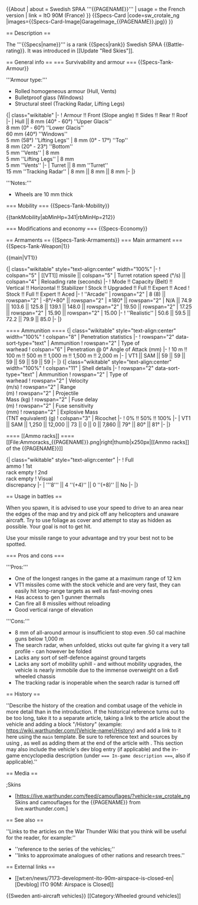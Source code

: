 {{About
| about = Swedish SPAA '''{{PAGENAME}}'''
| usage = the French version
| link = ItO 90M (France)
}}
{{Specs-Card
|code=sw_crotale_ng
|images={{Specs-Card-Image|GarageImage_{{PAGENAME}}.jpg}}
}}

== Description ==
<!-- ''In the description, the first part should be about the history of the creation and combat usage of the vehicle, as well as its key features. In the second part, tell the reader about the ground vehicle in the game. Insert a screenshot of the vehicle, so that if the novice player does not remember the vehicle by name, he will immediately understand what kind of vehicle the article is talking about.'' -->
The '''{{Specs|name}}''' is a rank {{Specs|rank}} Swedish SPAA {{Battle-rating}}. It was introduced in [[Update "Red Skies"]].

== General info ==
=== Survivability and armour ===
{{Specs-Tank-Armour}}
<!-- ''Describe armour protection. Note the most well protected and key weak areas. Appreciate the layout of modules as well as the number and location of crew members. Is the level of armour protection sufficient, is the placement of modules helpful for survival in combat? If necessary use a visual template to indicate the most secure and weak zones of the armour.'' -->

'''Armour type:'''

* Rolled homogeneous armour (Hull, Vents)
* Bulletproof glass (Windows)
* Structural steel (Tracking Radar, Lifting Legs)

{| class="wikitable"
|-
! Armour !! Front (Slope angle) !! Sides !! Rear !! Roof
|-
| Hull || 8 mm (40° - 60°) ''Upper Glacis''<br>8 mm (0° - 60°) ''Lower Glacis''<br>60 mm (40°) ''Windows''<br>5 mm (58°) ''Lifting Legs''
| 8 mm (0° - 17°) ''Top'' <br>8 mm (20° - 23°) ''Bottom''<br>5 mm ''Vents''
| 8 mm <br>5 mm ''Lifting Legs''
| 8 mm <br>5 mm ''Vents''
|-
| Turret || 8 mm ''Turret''<br>15 mm ''Tracking Radar''
| 8 mm || 8 mm || 8 mm
|-
|}

'''Notes:'''

* Wheels are 10 mm thick

=== Mobility ===
{{Specs-Tank-Mobility}}
<!-- ''Write about the mobility of the ground vehicle. Estimate the specific power and manoeuvrability, as well as the maximum speed forwards and backwards.'' -->

{{tankMobility|abMinHp=341|rbMinHp=212}}

=== Modifications and economy ===
{{Specs-Economy}}

== Armaments ==
{{Specs-Tank-Armaments}}
=== Main armament ===
{{Specs-Tank-Weapon|1}}
<!-- ''Give the reader information about the characteristics of the main gun. Assess its effectiveness in a battle based on the reloading speed, ballistics and the power of shells. Do not forget about the flexibility of the fire, that is how quickly the cannon can be aimed at the target, open fire on it and aim at another enemy. Add a link to the main article on the gun: <code><nowiki>{{main|Name of the weapon}}</nowiki></code>. Describe in general terms the ammunition available for the main gun. Give advice on how to use them and how to fill the ammunition storage.'' -->
{{main|VT1}}

{| class="wikitable" style="text-align:center" width="100%"
|-
! colspan="5" | [[VT1]] missile || colspan="5" | Turret rotation speed (°/s) || colspan="4" | Reloading rate (seconds)
|-
! Mode !! Capacity (Belt) !! Vertical !! Horizontal !! Stabilizer
! Stock !! Upgraded !! Full !! Expert !! Aced
! Stock !! Full !! Expert !! Aced
|-
! ''Arcade''
| rowspan="2" | 8 (8) || rowspan="2" | -8°/+80° || rowspan="2" | ±180° || rowspan="2" | N/A || 74.9 || 103.6 || 125.8 || 139.1 || 148.0 || rowspan="2" | 19.50 || rowspan="2" | 17.25 || rowspan="2" | 15.90 || rowspan="2" | 15.00
|-
! ''Realistic''
| 50.6 || 59.5 || 72.2 || 79.9 || 85.0
|-
|}

==== Ammunition ====
{| class="wikitable" style="text-align:center" width="100%"
! colspan="8" | Penetration statistics
|-
! rowspan="2" data-sort-type="text" | Ammunition
! rowspan="2" | Type of<br>warhead
! colspan="6" | Penetration @ 0° Angle of Attack (mm)
|-
! 10 m !! 100 m !! 500 m !! 1,000 m !! 1,500 m !! 2,000 m
|-
| VT1 || SAM || 59 || 59 || 59 || 59 || 59 || 59
|-
|}
{| class="wikitable" style="text-align:center" width="100%"
! colspan="11" | Shell details
|-
! rowspan="2" data-sort-type="text" | Ammunition
! rowspan="2" | Type of<br>warhead
! rowspan="2" | Velocity<br>(m/s)
! rowspan="2" | Range<br>(m)
! rowspan="2" | Projectile<br>Mass (kg)
! rowspan="2" | Fuse delay<br>(m)
! rowspan="2" | Fuse sensitivity<br>(mm)
! rowspan="2" | Explosive Mass<br>(TNT equivalent) (g)
! colspan="3" | Ricochet
|-
! 0% !! 50% !! 100%
|-
| VT1 || SAM || 1,250 || 12,000 || 73 || 0 || 0 || 7,860 || 79° || 80° || 81°
|-
|}

==== [[Ammo racks]] ====
[[File:Ammoracks_{{PAGENAME}}.png|right|thumb|x250px|[[Ammo racks]] of the {{PAGENAME}}]]
<!-- '''Last updated: 2.9.0.62''' -->
{| class="wikitable" style="text-align:center"
|-
! Full<br>ammo
! 1st<br>rack empty
! 2nd<br>rack empty
! Visual<br>discrepancy
|-
| '''8''' || 4&nbsp;''(+4)'' || 0&nbsp;''(+8)'' || No
|-
|}

== Usage in battles ==
<!-- ''Describe the tactics of playing in the vehicle, the features of using vehicles in the team and advice on tactics. Refrain from creating a "guide" - do not impose a single point of view but instead give the reader food for thought. Describe the most dangerous enemies and give recommendations on fighting them. If necessary, note the specifics of the game in different modes (AB, RB, SB).'' -->
When you spawn, it is advised to use your speed to drive to an area near the edges of the map and try and pick off any helicopters and unaware aircraft. Try to use foliage as cover and attempt to stay as hidden as possible. Your goal is not to get hit.

Use your missile range to your advantage and try your best not to be spotted.

=== Pros and cons ===
<!-- ''Summarise and briefly evaluate the vehicle in terms of its characteristics and combat effectiveness. Mark its pros and cons in a bulleted list. Try not to use more than 6 points for each of the characteristics. Avoid using categorical definitions such as "bad", "good" and the like - use substitutions with softer forms such as "inadequate" and "effective".'' -->

'''Pros:'''

* One of the longest ranges in the game at a maximum range of 12 km
* VT1 missiles come with the stock vehicle and are very fast, they can easily hit long-range targets as well as fast-moving ones
* Has access to gen 1 gunner thermals
* Can fire all 8 missiles without reloading
* Good vertical range of elevation

'''Cons:'''

* 8 mm of all-around armour is insufficient to stop even .50 cal machine guns below 1,000 m
* The search radar, when unfolded, sticks out quite far giving it a very tall profile - can however be folded
* Lacks any sort of self-defence against ground targets
* Lacks any sort of mobility uphill - and without mobility upgrades, the vehicle is nearly immobile due to the immense overweight on a 6x6 wheeled chassis
* The tracking radar is inoperable when the search radar is turned off

== History ==
<!-- ''Describe the history of the creation and combat usage of the vehicle in more detail than in the introduction. If the historical reference turns out to be too long, take it to a separate article, taking a link to the article about the vehicle and adding a block "/History" (example: <nowiki>https://wiki.warthunder.com/(Vehicle-name)/History</nowiki>) and add a link to it here using the <code>main</code> template. Be sure to reference text and sources by using <code><nowiki><ref></ref></nowiki></code>, as well as adding them at the end of the article with <code><nowiki><references /></nowiki></code>. This section may also include the vehicle's dev blog entry (if applicable) and the in-game encyclopedia description (under <code><nowiki>=== In-game description ===</nowiki></code>, also if applicable).'' -->
''Describe the history of the creation and combat usage of the vehicle in more detail than in the introduction. If the historical reference turns out to be too long, take it to a separate article, taking a link to the article about the vehicle and adding a block "/History" (example: <nowiki>https://wiki.warthunder.com/(Vehicle-name)/History</nowiki>) and add a link to it here using the <code>main</code> template. Be sure to reference text and sources by using <code><nowiki><ref></ref></nowiki></code>, as well as adding them at the end of the article with <code><nowiki><references /></nowiki></code>. This section may also include the vehicle's dev blog entry (if applicable) and the in-game encyclopedia description (under <code><nowiki>=== In-game description ===</nowiki></code>, also if applicable).''

== Media ==
<!-- ''Excellent additions to the article would be video guides, screenshots from the game, and photos.'' -->

;Skins

* [https://live.warthunder.com/feed/camouflages/?vehicle=sw_crotale_ng Skins and camouflages for the {{PAGENAME}} from live.warthunder.com.]

== See also ==
<!-- ''Links to the articles on the War Thunder Wiki that you think will be useful for the reader, for example:''
* ''reference to the series of the vehicles;''
* ''links to approximate analogues of other nations and research trees.'' -->
''Links to the articles on the War Thunder Wiki that you think will be useful for the reader, for example:''

* ''reference to the series of the vehicles;''
* ''links to approximate analogues of other nations and research trees.''

== External links ==
<!-- ''Paste links to sources and external resources, such as:''
* ''topic on the official game forum;''
* ''other literature.'' -->

* [[wt:en/news/7173-development-ito-90m-airspace-is-closed-en|[Devblog] ITO 90M: Airspace is Closed]]

{{Sweden anti-aircraft vehicles}}
[[Category:Wheeled ground vehicles]]